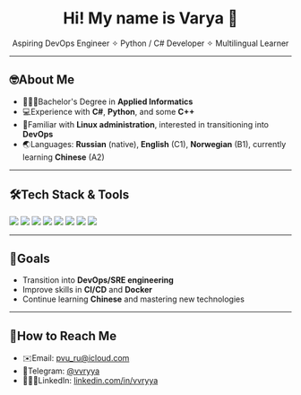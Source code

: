 <h1 align="center"> Hi! My name is Varya 👋</h1>

<p align="center"> 
  Aspiring DevOps Engineer ✧ Python  / C# Developer ✧ Multilingual Learner
</p>

---

## 🤓About Me

- 👩🏼‍🎓Bachelor's Degree in **Applied Informatics**
- 💻Experience with **C#**, **Python**, and some **C++**
- 👾Familiar with **Linux administration**, interested in transitioning into **DevOps**
- 🌏Languages: **Russian** (native), **English** (C1), **Norwegian** (B1), currently learning **Chinese** (A2)

---

## 🛠️Tech  Stack & Tools

<p>
  <img src="https://img.shields.io/badge/-C%23-239120?style=flat&logo=c-sharp&logoColor=white" />
  <img src="https://img.shields.io/badge/-Python-3776AB?style=flat&logo=python&logoColor=white" />
  <img src="https://img.shields.io/badge/-C++-00599C?style=flat&logo=c%2B%2B&logoColor=white" />
  <img src="https://img.shields.io/badge/-Linux-FCC624?style=flat&logo=linux&logoColor=black" />
  <img src="https://img.shields.io/badge/-Git-F05032?style=flat&logo=git&logoColor=white" />
  <img src="https://img.shields.io/badge/-GitHub-181717?style=flat&logo=github&logoColor=white" />
  <img src="https://img.shields.io/badge/-Docker-2496ED?style=flat&logo=docker&logoColor=white" />
  <img src="https://img.shields.io/badge/-Bash-4EAA25?style=flat&logo=gnubash&logoColor=white" />
</p>

---

## 🎯Goals

- Transition into **DevOps/SRE engineering**
- Improve skills in **CI/CD** and **Docker**
- Continue learning **Chinese** and mastering new technologies

---

## 📱How to Reach Me

- ✉️Email: pvu_ru@icloud.com
- 💬Telegram: [@vvryya](https://t.me/vvryya)
- 👩🏼‍💻LinkedIn: [linkedin.com/in/vvryya](www.linkedin.com/in/vvryya)
